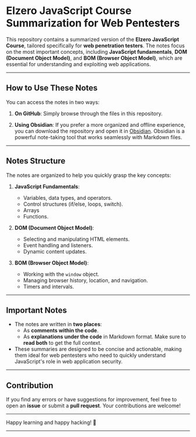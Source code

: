 # Elzero JavaScript Course Summarization for Web Pentesters

This repository contains a summarized version of the **Elzero JavaScript Course**, tailored specifically for **web penetration testers**. The notes focus on the most important concepts, including **JavaScript fundamentals**, **DOM (Document Object Model)**, and **BOM (Browser Object Model)**, which are essential for understanding and exploiting web applications.

---

## How to Use These Notes

You can access the notes in two ways:

1. **On GitHub**: Simply browse through the files in this repository.

2. **Using Obsidian**: If you prefer a more organized and offline experience, you can download the repository and open it in [Obsidian](https://obsidian.md/). Obsidian is a powerful note-taking tool that works seamlessly with Markdown files.

---

## Notes Structure

The notes are organized to help you quickly grasp the key concepts:

1. **JavaScript Fundamentals**:
   - Variables, data types, and operators.
   - Control structures (if/else, loops, switch).
   - Arrays
   - Functions.

2. **DOM (Document Object Model)**:
   - Selecting and manipulating HTML elements.
   - Event handling and listeners.
   - Dynamic content updates.

3. **BOM (Browser Object Model)**:
   - Working with the `window` object.
   - Managing browser history, location, and navigation.
   - Timers and intervals.

---

## Important Notes

- The notes are written in **two places**:
   - As **comments within the code**.
   - As **explanations under the code** in Markdown format.
  Make sure to **read both** to get the full context.
- These summaries are designed to be concise and actionable, making them ideal for web pentesters who need to quickly understand JavaScript's role in web application security.

---

## Contribution

If you find any errors or have suggestions for improvement, feel free to open an **issue** or submit a **pull request**. Your contributions are welcome!

---

Happy learning and happy hacking! 🚀

---
